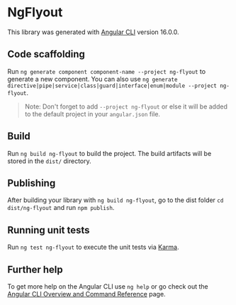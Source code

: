 # NgFlyout

This library was generated with [Angular CLI](https://github.com/angular/angular-cli) version 16.0.0.

## Code scaffolding

Run `ng generate component component-name --project ng-flyout` to generate a new component. You can also use `ng generate directive|pipe|service|class|guard|interface|enum|module --project ng-flyout`.
> Note: Don't forget to add `--project ng-flyout` or else it will be added to the default project in your `angular.json` file. 

## Build

Run `ng build ng-flyout` to build the project. The build artifacts will be stored in the `dist/` directory.

## Publishing

After building your library with `ng build ng-flyout`, go to the dist folder `cd dist/ng-flyout` and run `npm publish`.

## Running unit tests

Run `ng test ng-flyout` to execute the unit tests via [Karma](https://karma-runner.github.io).

## Further help

To get more help on the Angular CLI use `ng help` or go check out the [Angular CLI Overview and Command Reference](https://angular.io/cli) page.
